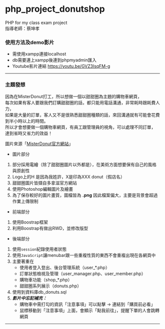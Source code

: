 # php_project_donutshop
PHP for my class exam project  
指導老師：蔡坤孝  

### 使用方法及demo影片
* 需使用xampp連接localhost
* db需要連上xampp後連到phpmyadmin匯入  
* Youtube影片連結 https://youtu.be/GVZ3IsqFM-g
---
### 主題發想
因為在MisterDonut打工，所以想做一個以甜甜圈為主題的購物車網頁，  
每次如果有客人要跟我們訂購甜甜圈的話，都只能用電話溝通，非常耗時跟耗費人力，  
如果是大量的訂單，客人又不是很熟悉甜甜圈種類的話，來回溝通就有可能會花費到半小時以上的時間。  
所以才會想要做一個購物車網頁，有員工跟管理員的視角，可以處理不同訂單，  
達到省時又省力的效益！  

圖片來源「[MisterDonut官方網站](https://www.misterdonut.com.tw/)」

* 圖片部分
1. 部分採用電繪（除了甜甜圈圖片以外都是），在美術方面想要保有自己的風格與原創性
2. Logo上的H 是因為我姓許，X是印為XXX donut（假店名）
2. 甜甜圈圖片皆擷自多拿滋官方網站
4. 使用Photoshop編輯圖片及繪畫
5. 為了保存較好的圖片畫質，圖檔皆為 **.png** 因此檔案偏大，主要是背景會超過作業上傳限制

* 前端部分
1. 使用Boostrap框架
2. 利用Boostrap有做出RWD，並修改版型

* 後端部分
1. 使用`session`紀錄使用者狀態
2. 使用`JavaScript`讓menubar跟一些重複性質的東西不會重複出現在各網頁中
3. 主要著重在
    - 使用者登入登出、後台管理系統（user_*.php）
    - 訂單狀態檢視及管理（user_manager.php、user_member.php）
    - 購物車功能（shop_*.php）
    - 甜甜圈系列展示（donuts.php）
4. 使用到資料庫db_donuts.sql
5. ***影片中忘記補充：***
    - 購物車中需打勾的資訊「注意事項」可以點擊 -> 連結到「購買前必看」
    - 鼠標移動到「注意事項」上面，會顯示「點我前往」，提醒下單的人會跳轉網頁
---





